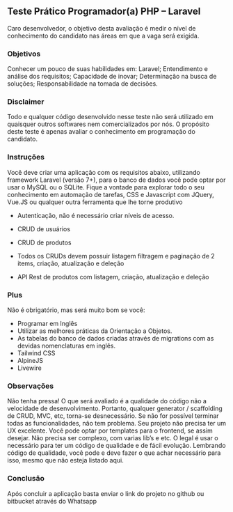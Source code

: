 ## Teste Prático Programador(a) PHP – Laravel

Caro desenvolvedor, o objetivo desta avaliação é medir o nível de conhecimento do candidato nas áreas em que a vaga será exigida.

### Objetivos
Conhecer um pouco de suas habilidades em:
Laravel;
Entendimento e análise dos requisitos;
Capacidade de inovar;
Determinação na busca de soluções;
Responsabilidade na tomada de decisões.


### Disclaimer
Todo e qualquer código desenvolvido nesse teste não será utilizado em quaisquer outros softwares nem comercializados por nós.
O propósito deste teste é apenas avaliar o conhecimento em programação do candidato.

### Instruções
Você deve criar uma aplicação com os requisitos abaixo,  utilizando framework Laravel (versão 7+), para o banco de dados você pode optar por usar o MySQL ou o SQLite. Fique a vontade para explorar todo o seu conhecimento em automação de tarefas, CSS e Javascript com JQuery, Vue.JS ou qualquer outra ferramenta que lhe torne produtivo

- Autenticação, não é necessário criar níveis de acesso.
- CRUD de usuários
- CRUD de produtos

- Todos os CRUDs devem possuir listagem filtragem e paginação de 2 items, criação, atualização e deleção
- API Rest de produtos com listagem, criação, atualização e deleção

### Plus
Não é obrigatório, mas será muito bom se você: 
- Programar em Inglês
- Utilizar as melhores práticas da Orientação a Objetos.
- As tabelas do banco de dados criadas através de migrations com as devidas nomenclaturas em inglês.
- Tailwind CSS
- AlpineJS
- Livewire

### Observações
Não tenha pressa! O que será avaliado é a qualidade do código não a velocidade de desenvolvimento. Portanto, qualquer generator / scaffolding de CRUD, MVC, etc, torna-se desnecessário.
Se não for possível terminar todas as funcionalidades, não tem problema.
Seu projeto não precisa ter um UX excelente. Você pode optar por templates para o frontend, se assim desejar.
Não precisa ser complexo, com varias lib’s e etc. O legal é usar o necessário para ter um código de qualidade e de fácil evolução.
Lembrando código de qualidade, você pode e deve fazer o que achar necessário para isso, mesmo que não esteja listado aqui.

### Conclusão
Após concluir a aplicação basta enviar o link do projeto no github ou bitbucket através do Whatsapp

